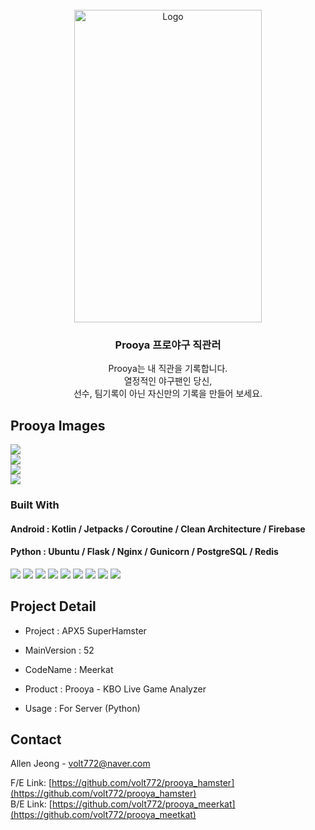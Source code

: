 <!-- PROJECT LOGO -->
<br />
<div align="center">
    <img src="https://user-images.githubusercontent.com/57861321/226219943-63cf2f8b-a94a-49cf-93b7-30dfcb18c45f.jpg" alt="Logo" width="300" height="500">
 
  <h3 align="center">Prooya 프로야구 직관러</h3>

  <p align="center">
    Prooya는 내 직관을 기록합니다. <br/>열정적인 야구팬인 당신,<br/>  
선수, 팀기록이 아닌 자신만의 기록을 만들어 보세요.
  </p>
</div>


<!-- ABOUT THE PROJECT -->
## Prooya Images
<img src="https://user-images.githubusercontent.com/57861321/226225905-d611b08e-fd90-41a4-9e2d-ee58dd9104b3.png"><br/>
<img src="https://user-images.githubusercontent.com/57861321/226225934-60f57635-2263-421f-906d-bd94f7ec3be2.png"><br/>
<img src="https://user-images.githubusercontent.com/57861321/226225928-0c57ca3c-969a-40cc-866f-4564bb1b0891.png"><br/>
<img src="https://user-images.githubusercontent.com/57861321/226225920-97e2311d-8811-4da5-9d2b-3687fd0af070.png"><br/>




### Built With

#### Android : Kotlin / Jetpacks / Coroutine / Clean Architecture / Firebase
#### Python : Ubuntu / Flask / Nginx / Gunicorn / PostgreSQL / Redis

<a href="https://developer.android.com/jetpack?hl=ko"><img src="https://img.shields.io/badge/Android-3DDC84?style=flat-square&logo=Android&logoColor=FFFFFF"/></a>
<a href="https://kotlinlang.org/"><img src="https://img.shields.io/badge/Kotlin-7F52FF?style=flat-square&logo=Kotlin&logoColor=FFFFFF"/></a>
<a href="https://firebase.google.com/?hl=ko"><img src="https://img.shields.io/badge/firebase-FFCA28?style=flat-square&logo=firebase&logoColor=FFFFFF"/></a>
<a href="https://www.python.org/"><img src="https://img.shields.io/badge/Python-3776AB?style=flat-square&logo=Python&logoColor=FFFFFF"/></a>
<a href="https://flask-docs-kr.readthedocs.io/ko/latest/index.html"><img src="https://img.shields.io/badge/Flask-000000?style=flat-square&logo=Flask&logoColor=FFFFFF"/></a>
<a href="https://ubuntu.com/"><img src="https://img.shields.io/badge/Ubuntu-E95420?style=flat-square&logo=Ubuntu&logoColor=FFFFFF"/></a>
<a href="https://redis.io/"><img src="https://img.shields.io/badge/Redis-DC382D?style=flat-square&logo=Redis&logoColor=FFFFFF"/></a>
<a href="https://www.postgresql.org/"><img src="https://img.shields.io/badge/PostgreSQL-4169E1?style=flat-square&logo=PostgreSQL&logoColor=FFFFFF"/></a>
<a href="https://www.nginx.com/"><img src="https://img.shields.io/badge/NGINX-009639?style=flat-square&logo=NGINX&logoColor=FFFFFF"/></a>

<!-- CONTACT -->
## Project Detail

* Project : APX5 SuperHamster

* MainVersion : 52

* CodeName : Meerkat

* Product : Prooya - KBO Live Game Analyzer

* Usage : For Server (Python)




<!-- CONTACT -->
## Contact

Allen Jeong - volt772@naver.com

F/E Link: [https://github.com/volt772/prooya_hamster](https://github.com/volt772/prooya_hamster)<br/>
B/E Link: [https://github.com/volt772/prooya_meerkat](https://github.com/volt772/prooya_meetkat)



